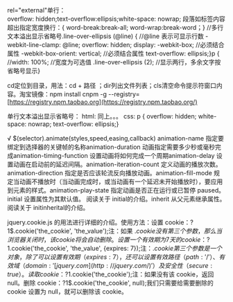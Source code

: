 rel="external"单行：    
overflow: hidden;text-overflow:ellipsis;white-space: nowrap;
段落如标签内容超出指定宽度换行：{     word-break:break-all; word-wrap:break-word；}
//多行文本溢出显示省略号.line-over-ellipsis (@line) { //@line 表示可显示行数    -webkit-line-clamp: @line;    overflow: hidden;    display: -webkit-box;         //必须结合属性    -webkit-box-orient: vertical; //必须结合属性    text-overflow: ellipsis;}p {    //width: 100%;           //宽度为可选值    .line-over-ellipsis (2); //显示两行，多余文字按省略号显示}

cd定位到目录，用法：cd + 路径 ；dir列出文件列表；cls清空命令提示符窗口内容。淘宝镜像：npm install cnpm -g --registry=[https://registry.npm.taobao.org](https://registry.npm.taobao.org/)


单行文本溢出显示省略号：
html:
同上。。。
css:
p {    overflow: hidden;    white-space: nowrap;    text-overflow: ellipsis;}

√
$(selector).animate(styles,speed,easing,callback)
animation-name    指定要绑定到选择器的关键帧的名称animation-duration    动画指定需要多少秒或毫秒完成animation-timing-function    设置动画将如何完成一个周期animation-delay    设置动画在启动前的延迟间隔。animation-iteration-count    定义动画的播放次数。animation-direction    指定是否应该轮流反向播放动画。animation-fill-mode    规定当动画不播放时（当动画完成时，或当动画有一个延迟未开始播放时），要应用到元素的样式。animation-play-state    指定动画是否正在运行或已暂停 paused。initial    设置属性为其默认值。 阅读关于 initial的介绍。inherit    从父元素继承属性。 阅读关于 initinherital的介绍。

jquery.cookie.js 的用法进行详细的介绍。使用方法：设置 cookie：?1$.cookie('the_cookie', 'the_value');注：如果 $.cookie 没有第三个参数，那么当浏览器关闭时，该 cookie 将会自动删除。设置一个有效期为 7 天的 cookie：?1$.cookie('the_cookie', 'the_value', {expires: 7});注：$.cookie 第三个参数是一个对象，除了可以设置有效期（expires: 7），还可以设置有效路径（path: '/'）、有效域（domain: '[jquery.com](http://jquery.com/)'）及安全性（secure: true）。读取 cookie：?1$.cookie('the_cookie');注：如果没有该 cookie，返回 null。删除 cookie：?1$.cookie('the_cookie', null);我们只需要给需要删除的 cookie 设置为 null，就可以删除该 cookie。
